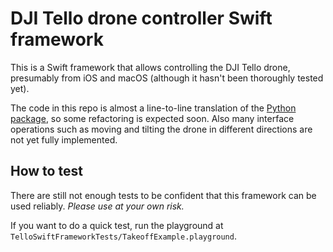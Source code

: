 # DJI Tello drone controller Swift framework

This is a Swift framework that allows controlling the DJI Tello drone, presumably from iOS and macOS (although it hasn't been thoroughly tested yet).

The code in this repo is almost a line-to-line translation of the [Python package](https://github.com/hanyazou/TelloPy), so some refactoring is expected soon. Also many interface operations such as moving and tilting the drone in different directions are not yet fully implemented.

## How to test

There are still not enough tests to be confident that this framework can be used reliably. *Please use at your own risk.*

If you want to do a quick test, run the playground at `TelloSwiftFrameworkTests/TakeoffExample.playground`.
